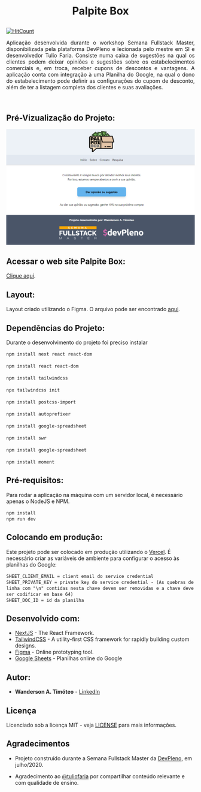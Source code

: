 # <p align="center">  &nbsp; Palpite Box &nbsp;   </p>

[![HitCount](https://hits.dwyl.com/Wanderson-A-Timoteo/palpite-box.svg)](https://github.com/Wanderson-A-Timoteo/palpite-box)

<p align="justify">
  Aplicação desenvolvida durante o workshop Semana Fullstack Master, disponibilizada pela plataforma DevPleno e lecionada pelo mestre em SI e desenvolvedor Tulio Faria. Consiste numa caixa de sugestões na qual os clientes podem deixar opiniões e sugestões sobre os estabelecimentos comerciais e, em troca, receber cupons de descontos e vantagens. A aplicação conta com integração à uma Planilha do Google, na qual o dono do estabelecimento pode definir as configurações do cupom de desconto, além de ter a listagem completa dos clientes e suas avaliações.
</p> <br />

## Pré-Vizualização do Projeto:

![Preview](https://github.com/Wanderson-A-Timoteo/palpite-box/blob/master/public/interface.png?raw=true)

## Acessar o web site Palpite Box:

[Clique aqui](palpite-box.wanderson-a-timoteo.vercel.app).

## Layout:

Layout criado utilizando o Figma. O arquivo pode ser encontrado [aqui](https://www.figma.com/file/HxvAYhS6l7UDI49u8uLdaC/palpite-box?node-id=0%3A1).

## Dependências do Projeto:
Durante o desenvolvimento do projeto foi preciso instalar
```
npm install next react react-dom

npm install react react-dom

npm install tailwindcss

npx tailwindcss init

npm install postcss-import

npm install autoprefixer

npm install google-spreadsheet

npm install swr

npm install google-spreadsheet

npm install moment
```

## Pré-requisitos:

Para rodar a aplicação na máquina com um servidor local, é necessário apenas o NodeJS e NPM.

```
npm install
npm run dev
```

## Colocando em produção:

Este projeto pode ser colocado em produção utilizando o [Vercel](http://vercel.com/). É necessário criar as variáveis de ambiente para configurar o acesso às planilhas do Google:

```
SHEET_CLIENT_EMAIL = client email do service credential
SHEET_PRIVATE_KEY = private key do service credential - (As quebras de linha com "\n" contidas nesta chave devem ser removidas e a chave deve ser codificar em base 64)
SHEET_DOC_ID = id da planilha
```

## Desenvolvido com:

* [NextJS](https://nextjs.org/) - The React Framework.
* [TailwindCSS](https://tailwindcss.com/) - A utility-first CSS framework for rapidly building custom designs.
* [Figma](https://figma.com/) - Online prototyping tool.
* [Google Sheets](https://drive.google.com) - Planilhas online do Google

## Autor:

* **Wanderson A. Timóteo** - [LinkedIn](https://www.linkedin.com/in/wanderson-a-timoteo/)


## Licença

Licenciado sob a licença MIT - veja [LICENSE](LICENSE) para mais informações.

## Agradecimentos

* Projeto construído durante a Semana Fullstack Master da [DevPleno](https://devpleno.com), em julho/2020. 

* Agradecimento ao [@tuliofaria](https://github.com/tuliofaria/) por compartilhar conteúdo relevante e com qualidade de ensino.

